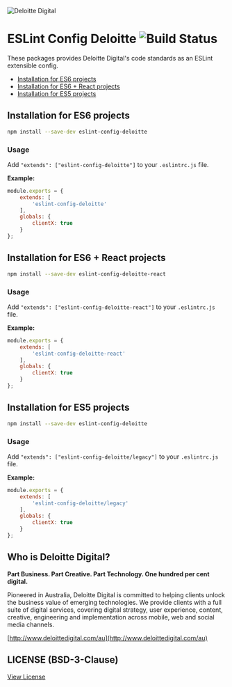 ![Deloitte Digital](https://raw.githubusercontent.com/DeloitteDigital/DDBreakpoints/master/docs/deloittedigital-logo-white.png)

# ESLint Config Deloitte ![Build Status](https://travis-ci.org/DeloitteDigitalAPAC/eslint-config-deloitte.svg?branch=master)


These packages provides Deloitte Digital's code standards as an ESLint extensible config.

- [Installation for ES6 projects](#installation-for-es6-projects)
- [Installation for ES6 + React projects](#installation-for-es6--react-projects)
- [Installation for ES5 projects](#installation-for-es5-projects)

## Installation for ES6 projects

```bash
npm install --save-dev eslint-config-deloitte
```

### Usage

Add `"extends": ["eslint-config-deloitte"]` to your `.eslintrc.js` file.

**Example:**

```js
module.exports = {
	extends: [
		'eslint-config-deloitte'
	],
	globals: {
		clientX: true
	}
};
```

## Installation for ES6 + React projects

```bash
npm install --save-dev eslint-config-deloitte-react
```

### Usage

Add `"extends": ["eslint-config-deloitte-react"]` to your `.eslintrc.js` file.

**Example:**

```js
module.exports = {
	extends: [
		'eslint-config-deloitte-react'
	],
	globals: {
		clientX: true
	}
};
```


## Installation for ES5 projects

```bash
npm install --save-dev eslint-config-deloitte
```

### Usage

Add `"extends": ["eslint-config-deloitte/legacy"]` to your `.eslintrc.js` file.

**Example:**

```js
module.exports = {
	extends: [
		'eslint-config-deloitte/legacy'
	],
	globals: {
		clientX: true
	}
};
```


## Who is Deloitte Digital?

**Part Business. Part Creative. Part Technology. One hundred per cent digital.**

Pioneered in Australia, Deloitte Digital is committed to helping clients unlock the business value of emerging technologies. We provide clients with a full suite of digital services, covering digital strategy, user experience, content, creative, engineering and implementation across mobile, web and social media channels.

[http://www.deloittedigital.com/au](http://www.deloittedigital.com/au)

## LICENSE (BSD-3-Clause)
[View License](LICENSE)
